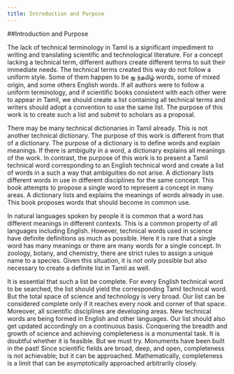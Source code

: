 ```yaml
---
title: Introduction and Purpose
---
```

##Introduction and Purpose

The lack of technical terminology in Tamil is a significant impediment to writing and translating 
scientific and technological literature. For a concept lacking a technical term, different authors
create different terms to suit their immediate needs. The technical terms created this way do not
follow a uniform style. Some of them happen to be ஜ ந்தமிழ் words, some of mixed origin, and
some others English words. If all authors were to follow a uniform terminology, and if scientific
books consistent with each other were to appear in Tamil, we should create a list containing all
technical terms and writers should adopt a convention to use the same list. The purpose of this
work is to create such a list and submit to scholars as a proposal.

There may be many technical dictionaries in Tamil already. This is not another technical
dictionary. The purpose of this work is different from that of a dictionary. The purpose of a
dictionary is to define words and explain meanings. If there is ambiguity in a word, a dictionary
explains all meanings of the work. In contrast, the purpose of this work is to present a Tamil
technical word corresponding to an English technical word and create a list of words in a such
a way that ambiguities do not arise. A dictionary lists different words in use in different
disciplines for the same concept. This book attempts to propose a single word to represent a
concept in many areas. A dictionary lists and explains the meanings of words already in use.
This book proposes words that should become in common use.

In natural languages spoken by people it is common that a word has different meanings in
different contexts. This is a common property of all languages including English. However,
technical words used in science have definite definitions as much as possible. Here it is rare that
a single word has many meanings or there are many words for a single concept. In zoology,
botany, and chemistry, there are strict rules to assign a unique name to a species. Given this
situation, it is not only possible but also necessary to create a definite list in Tamil as well.

It is essential that such a list be complete. For every English technical word to be searched, the
list should yield the corresponding Tamil technical word. But the total space of science and
technology is very broad. Our list can be considered complete only if it reaches every nook and
corner of that space. Moreover, all scientific disciplines are developing areas. New technical
words are being formed in English and other languages. Our list should also get updated
accordingly on a continuous basis. Conquering the breadth and growth of science and achieving
completeness is a monumental task. It is doubtful whether it is feasible. But we must try.
Monuments have been built in the past! Since scientific fields are broad, deep, and open,
completeness is not achievable; but it can be approached. Mathematically, completeness is a
limit that can be asymptotically approached arbitrarily closely.
